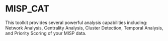 # MISP_CAT
This toolkit provides several powerful analysis capabilities including: Network Analysis, Centrality Analysis, Cluster Detection, Temporal Analysis, and Priority Scoring of your MISP data.
